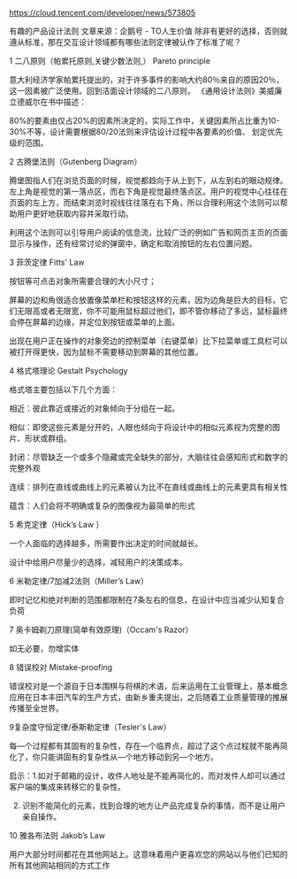 https://cloud.tencent.com/developer/news/573805

有趣的产品设计法则
文章来源：企鹅号 - TO人生价值
除非有更好的选择，否则就遵从标准，那在交互设计领域都有哪些法则定律被认作了标准了呢？

1 二八原则（帕累托原则,关键少数法则,）  Pareto principle

意大利经济学家帕累托提出的，对于许多事件的影响大约80％来自的原因20％，这一因素被广泛使用。回到洁面设计领域的二八原则，
《通用设计法则》美威廉立德威尔在书中描述：

80%的要素由仅占20%的因素所决定的，实际工作中，关键因素所占比重为10-30%不等，设计需要根据80/20法则来评估设计过程中各要素的价值、
划定优先级的范围。

2 古腾堡法则（Gutenberg Diagram）

腾堡图指人们在浏览页面的时候，视觉都趋向于从上到下，从左到右的眼动规律。左上角是视觉的第一落点区，而右下角是视觉最终落点区。用户的视觉中心往往在页面的左上方，而结束浏览时视线往往落在右下角，所以合理利用这个法则可以帮助用户更好地获取内容并采取行动。

利用这个法则可以引导用户阅读的信息流，比较广泛的例如广告和网页主页的页面显示与操作，还有经常讨论的弹窗中，确定和取消按钮的左右位置问题。

3 菲茨定律 Fitts' Law

按钮等可点击对象所需要合理的大小尺寸；

屏幕的边和角很适合放置像菜单栏和按钮这样的元素，因为边角是巨大的目标，它们无限高或者无限宽，你不可能用鼠标超过他们，即不管你移动了多远，鼠标最终会停在屏幕的边缘，并定位到按钮或菜单的上面。

出现在用户正在操作的对象旁边的控制菜单（右键菜单）比下拉菜单或工具栏可以被打开得更快，因为鼠标不需要移动到屏幕的其他位置。

4 格式塔理论 Gestalt Psychology

格式塔主要包括以下几个方面：

相近：彼此靠近或接近的对象倾向于分组在一起。

相似：即使这些元素是分开的，人眼也倾向于将设计中的相似元素视为完整的图片、形状或群组。

封闭：尽管缺乏一个或多个隐藏或完全缺失的部分，大脑往往会感知形式和数字的完整外观

连续：排列在直线或曲线上的元素被认为比不在直线或曲线上的元素更具有相关性

蕴含：人们会将不明确或复杂的图像视为最简单的形式

5 希克定律（Hick’s Law ）

一个人面临的选择越多，所需要作出决定的时间就越长。

设计中给用户尽量少的选择，减轻用户的决策成本。

6 米勒定律/7加减2法则（Miller’s Law）

即时记忆和绝对判断的范围都限制在7条左右的信息，在设计中应当减少认知复合负荷

7 奥卡姆剃刀原理(简单有效原理)（Occam's Razor）

如无必要，勿增实体

8 错误校对 Mistake-proofing

错误校对是一个源自于日本围棋与将棋的术语，后来运用在工业管理上，基本概念应用在日本丰田汽车的生产方式，由新乡重夫提出，之后随着工业质量管理的推展传播至全世界。

9复杂度守恒定律/泰斯勒定律（Tesler's Law）

每—个过程都有其固有的复杂性，存在—个临界点，超过了这个点过程就不能再简化了，你只能讲固有的复杂性从—个地方移动到另—个地方。

启示：1.如对于邮箱的设计，收件人地址是不能再简化的，而对发件人却可以通过客户端的集成来转移它的复杂性。

2. 识别不能简化的元素，找到合理的地方让产品完成复杂的事情，而不是让用户亲自操作。

10 雅各布法则 Jakob’s Law

用户大部分时间都花在其他网站上。这意味着用户更喜欢您的网站以与他们已知的所有其他网站相同的方式工作